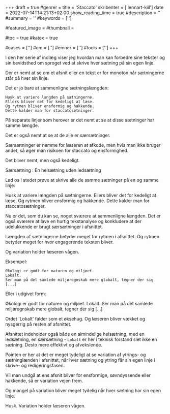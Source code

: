 +++
draft = true
#genrer =
title = 'Staccato'
skribenter = ['lennart-kiil']
date = 2022-07-14T14:21:13+02:00
show_reading_time = true
#description = ''
#summary = ''
#keywords = ['']

#featured_image =
#thumbnail =

#toc = true
#katex = true

#cases = ['']
#cm = ['']
#emner = ['']
#tools = ['']
+++

I den her serie af indlæg viser jeg hvordan man kan forbedre sine tekster og sin bevidsthed om sproget ved at skrive hver sætning på sin egen linje.

Der er nemt at se om et afsnit eller en tekst er for monoton når sætningerne står på hver sin linje.

Det er jo bare at sammenligne sætningslængden:

```
Husk at variere længden på sætningerne.
Ellers bliver det for kedeligt at læse.
Og rytmen bliver ensformig og hakkende.
Dette kalder man for staccatosætninger.
```

På separate linjer som herover er det nemt at se at disse sætninger har samme længde.

Det er også nemt at se at de alle er særsætninger.

Særsætninger er nemme for læseren at afkode, men hvis man ikke bruger andet, så øger man risikoen for staccato og ensformighed.

Det bliver nemt, men også kedeligt.

Særsætning
:   En helsætning uden ledsætning

Lad os i stedet prøve at skrive alle de samme sætninger på en og samme linje:

Husk at variere længden på sætningerne.
Ellers bliver det for kedeligt at læse.
Og rytmen bliver ensformig og hakkende.
Dette kalder man for staccatosætninger.

Nu er det, som du kan se, noget sværere at sammenligne længden.
Det er også sværere at lave en hurtig tekstanalyse og konkludere at der udelukkende er brugt særsætninger i afsnittet.

Længden af sætningerne betyder meget for rytmen i afsnittet.
Og rytmen betyder meget for hvor engagerende teksten bliver.

Og variation holder læseren vågen. 

Eksempel:

```
Økologi er godt for naturen og miljøet.
Lokalt.
Ser man på det samlede miljøregnskab mere globalt, tegner der sig [...]
```

Eller i udgivet form:

Økologi er godt for naturen og miljøet.
Lokalt.
Ser man på det samlede miljøregnskab mere globalt, tegner der sig \[...]

Ordet 'Lokalt' falder som et øksehug.
Og læseren bliver vækket og nysgerrig på resten af afsnittet.

Afsnittet indeholder også både en almindelige helsætning, med en ledsætning, en særsætning - `Lokalt` er her i teknisk forstand slet ikke en sætning.
Desto mere effektivt og afvekslende.

Pointen er her at det er meget tydeligt at se variation af ytrings- og sætninglænden i afsnittet, når hver sætning og ytring får sin egen linje i skrive- og redigeringsfasen.

Vil man undgå at ens afsnit bliver for ensformige, søvndyssende eller hakkende, så er variation vejen frem.

Og mangel på variation bliver meget tydelig når hver sætning har sin egen linje.

Husk.
Variation holder læseren vågen.
